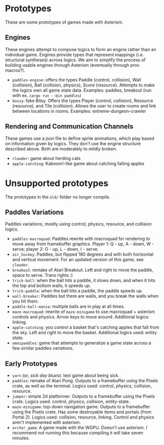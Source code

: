 # Prototypes

These are some prototypes of games made with Asterism.

## Engines

These engines attempt to compose logics to form an engine rather than an individual game. Engines provide types that represent mappings (i.e. structural syntheses) across logics. We aim to simplify the process of building usable engines through Asterism (eventually through proc macros?).

- `paddles-engine`: offers the types Paddle (control, collision), Wall (collision), Ball (collision, physics), Score (resource). Attempts to make the logics own all game state data. Examples: paddles, breakout (run with ex. `cargo run --bin paddles`)
- `boxsy`: fake Bitsy. Offers the types Player (control, collision), Resource (resource), and Tile (collision). Allows the user to create rooms and link between locations in rooms. Examples: extreme-dungeon-crawler

## Rendering and Communication Channels

These games use a json file to define sprite animations, which play based on information given by logics. They don't use the engine structure described above. Both are moderately to mildly broken.

- `clowder`: game about herding cats
- `apple-catching`: Kaboom!-like game about catching falling apples

# Unsupported prototypes

The prototypes in the `old/` folder no longer compile.

## Paddles Variations

Paddles variations, mostly using control, physics, resource, and collision logics.

- `paddles-macroquad`: Paddles rewrite with macroquad for rendering to move away from framebuffer graphics. Player 1: Q - up, A - down, W - serve; player 2: O - up, L - down, I - serve.
- `air_hockey`: Paddles, but flipped 180 degrees and with both horizontal and vertical movement. For an updated version of this game, see `clowder`.
- `breakout`: remake of Atari Breakout. Left and right to move the paddle, space to serve. Trans rights :)
- `trick-ball`: when the ball hits a paddle, it slows down, and when it hits the top and bottom walls, it speeds up.
- `trick-paddle`: when the ball hits a paddle, the paddle speeds up.
- `wall-breaker`: Paddles but there are walls, and you break the walls when you hit them.
- `paddle-ball-mania`: multiple balls are in play at all times.
- `maze-macroquad`: rewrite of `maze-minigame` to use macroquad + asterism controls and physics. Arrow keys to move around. Additional logics: linking.
- `apple-catching`: you control a basket that's catching apples that fall from the sky. Left and right to move the basket. Additional logics used: entity state.
- `omnipaddles`: game that attempts to generalize a game state across a few similar paddles variations.

## Early Prototypes

- `yarn` (or, _sick day blues_): text game about being sick.
- `paddles`: remake of Atari Pong. Outputs to a framebuffer using the Pixels crate, as well as the terminal. Logics used: control, physics, collision, resource.
- `jumper`: simple 2d platformer. Outputs to a framebuffer using the Pixels crate. Logics used: control, physics, collision, entity-state.
- `maze-minigame`: top-down navigation game. Outputs to a framebuffer using the Pixels crate. Has some destroyable items and portals (from Portal 2). Logics used: collision, resource, linking. Control and physics aren't implemented with asterism.
- `archer_game`: A game made with the WGPU. Doesn't use asterism. I recommend not running this because compiling it will take seven minutes.


<!-- some of the text here for earlier prototypes is originally from a writeup for a demo from Summer 2020, by Cynthia Li and Julie Ye: https://pom-itb-gitlab01.campus.pomona.edu/cxla2018/asterism-demo. -->
